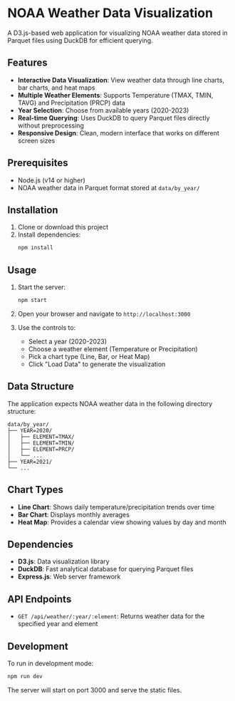 # NOAA Weather Data Visualization

A D3.js-based web application for visualizing NOAA weather data stored in Parquet files using DuckDB for efficient querying.

## Features

- **Interactive Data Visualization**: View weather data through line charts, bar charts, and heat maps
- **Multiple Weather Elements**: Supports Temperature (TMAX, TMIN, TAVG) and Precipitation (PRCP) data
- **Year Selection**: Choose from available years (2020-2023)
- **Real-time Querying**: Uses DuckDB to query Parquet files directly without preprocessing
- **Responsive Design**: Clean, modern interface that works on different screen sizes

## Prerequisites

- Node.js (v14 or higher)
- NOAA weather data in Parquet format stored at `data/by_year/`

## Installation

1. Clone or download this project
2. Install dependencies:
   ```bash
   npm install
   ```

## Usage

1. Start the server:
   ```bash
   npm start
   ```

2. Open your browser and navigate to `http://localhost:3000`

3. Use the controls to:
   - Select a year (2020-2023)
   - Choose a weather element (Temperature or Precipitation) 
   - Pick a chart type (Line, Bar, or Heat Map)
   - Click "Load Data" to generate the visualization

## Data Structure

The application expects NOAA weather data in the following directory structure:
```
data/by_year/
├── YEAR=2020/
│   ├── ELEMENT=TMAX/
│   ├── ELEMENT=TMIN/
│   ├── ELEMENT=PRCP/
│   └── ...
├── YEAR=2021/
└── ...
```

## Chart Types

- **Line Chart**: Shows daily temperature/precipitation trends over time
- **Bar Chart**: Displays monthly averages 
- **Heat Map**: Provides a calendar view showing values by day and month

## Dependencies

- **D3.js**: Data visualization library
- **DuckDB**: Fast analytical database for querying Parquet files
- **Express.js**: Web server framework

## API Endpoints

- `GET /api/weather/:year/:element`: Returns weather data for the specified year and element

## Development

To run in development mode:
```bash
npm run dev
```

The server will start on port 3000 and serve the static files.
